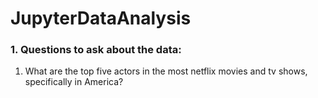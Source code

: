 # JupyterDataAnalysis



### 1. Questions to ask about the data:


1. What are the top five actors in the most netflix movies and tv shows, specifically in America?

